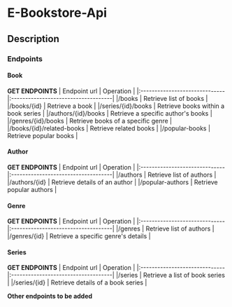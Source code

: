 # E-Bookstore-Api
## Description
### Endpoints
#### Book
**GET ENDPOINTS**
| Endpoint url                  |  Operation                          |
|:------------------------------|:------------------------------------|
|/books                         | Retrieve list of books              |
|/books/{id}                    | Retrieve a book                     |
|/series/{id}/books             | Retrieve books within a book series |
|/authors/{id}/books            | Retrieve a specific author's books  |
|/genres/{id}/books             | Retrieve books of a specific genre  |
|/books/{id}/related-books      | Retrieve related books              |
|/popular-books                 | Retrieve popular books              |


#### Author
**GET ENDPOINTS**
| Endpoint url                  |  Operation                          |
|:------------------------------|:------------------------------------|
|/authors                       | Retrieve list of authors            |
|/authors/{id}                  | Retrieve details of an author       |
|/popular-authors               | Retrieve popular authors            |


#### Genre
**GET ENDPOINTS**
| Endpoint url                  |  Operation                          |
|:------------------------------|:------------------------------------|
|/genres                        | Retrieve list of authors            |
|/genres/{id}                   | Retrieve a specific genre's details |


#### Series
**GET ENDPOINTS**
| Endpoint url                  |  Operation                          |
|:------------------------------|:------------------------------------|
|/series                        | Retrieve a list of book series      |
|/series/{id}                   | Retrieve details of a book series   |


**Other endpoints to be added**
